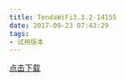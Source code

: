 ```yaml
---
title: TendaWiFi3.3.2-14155
date: 2017-09-23 07:43:29
tags:
- 试用版本 
---
```

[点击下载](itms-services://?action=download-manifest&url=https://tendatechnology.github.io/packages/3.3.2.14155/manifest.plist)
